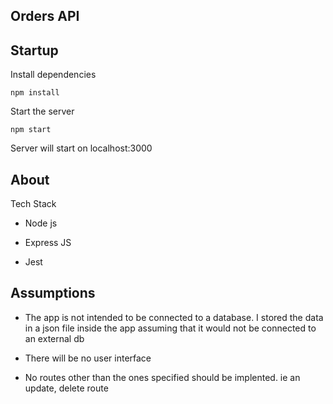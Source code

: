 ## Orders API


## Startup

Install dependencies

``` npm install ```

Start the server

``` npm start ```

Server will start on localhost:3000


## About

Tech Stack

- Node js

- Express JS

- Jest


## Assumptions

- The app is not intended to be connected to a database. I stored the data in a json file inside the app assuming that it would not be connected to an external db

- There will be no user interface

- No routes other than the ones specified should be implented. ie an update, delete route

